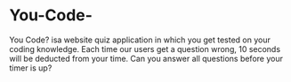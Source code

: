 # You-Code-
You Code? isa website quiz application in which you get tested on your coding knowledge. Each time our users get a question wrong, 10 seconds will be deducted from your time. Can you answer all questions before your timer is up?
